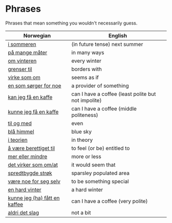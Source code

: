 # Phrases

Phrases that mean something you wouldn't necessarily guess.

| Norwegian | English |
| --- | --- |
| [i sommeren](https://www.ordnett.no/search?language=no&phrase=i%20sommeren) | (in future tense) next summer |
| [på mange måter](https://www.ordnett.no/search?language=no&phrase=på%20mange%20måter) | in many ways |
| [om vinteren](https://www.ordnett.no/search?language=no&phrase=om%20vinteren) | every winter |
| [grenser til](https://www.ordnett.no/search?language=no&phrase=grenser%20til) | borders with |
| [virke som om](https://www.ordnett.no/search?language=no&phrase=virke%20som%20om) | seems as if |
| [en som sørger for noe](https://www.ordnett.no/search?language=no&phrase=en%20som%20sørger%20for%20noe) | a provider of something |
| [kan jeg få en kaffe](https://www.ordnett.no/search?language=no&phrase=kan%20jeg%20få%20en%20kaffe) | can I have a coffee (least polite but not impolite) |
| [kunne jeg få en kaffe](https://www.ordnett.no/search?language=no&phrase=kunne%20jeg%20få%20en%20kaffe) | can I have a coffee (middle politeness) |
| [til og med](https://www.ordnett.no/search?language=no&phrase=til%20og%20med) | even |
| [blå himmel](https://www.ordnett.no/search?language=no&phrase=blå%20himmel) | blue sky |
| [i teorien](https://www.ordnett.no/search?language=no&phrase=i%20teorien) | in theory |
| [å være berettiget til](https://www.ordnett.no/search?language=no&phrase=å%20være%20berettiget%20til) | to feel (or be) entitled to |
| [mer eller mindre](https://www.ordnett.no/search?language=no&phrase=mer%20eller%20mindre) | more or less |
| [det virker som om/at](https://www.ordnett.no/search?language=no&phrase=det%20virker%20som%20om/at) | it would seem that |
| [spredtbygde strøk](https://www.ordnett.no/search?language=no&phrase=spredtbygde%20strøk) | sparsley populated area |
| [være noe for seg selv](https://www.ordnett.no/search?language=no&phrase=være%20noe%20for%20seg%20selv) | to be something special |
| [en hard vinter](https://www.ordnett.no/search?language=no&phrase=en%20hard%20vinter) | a hard winter |
| [kunne jeg (ha) fått en kaffee](https://www.ordnett.no/search?language=no&phrase=kunne%20jeg%20(ha)%20fått%20en%20kaffee) | can I have a coffee (very polite) |
| [aldri det slag](https://www.ordnett.no/search?language=no&phrase=aldri%20det%20slag) | not a bit |

